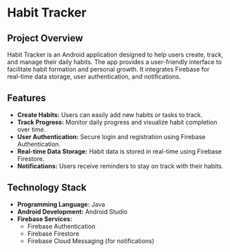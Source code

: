 # Habit Tracker

## Project Overview
Habit Tracker is an Android application designed to help users create, track, and manage their daily habits. The app provides a user-friendly interface to facilitate habit formation and personal growth. It integrates Firebase for real-time data storage, user authentication, and notifications.

## Features
- **Create Habits:** Users can easily add new habits or tasks to track.
- **Track Progress:** Monitor daily progress and visualize habit completion over time.
- **User Authentication:** Secure login and registration using Firebase Authentication.
- **Real-time Data Storage:** Habit data is stored in real-time using Firebase Firestore.
- **Notifications:** Users receive reminders to stay on track with their habits.

## Technology Stack
- **Programming Language:** Java
- **Android Development:** Android Studio
- **Firebase Services:** 
  - Firebase Authentication
  - Firebase Firestore
  - Firebase Cloud Messaging (for notifications)

